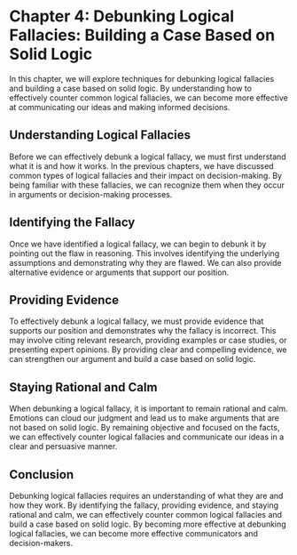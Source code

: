 Chapter 4: Debunking Logical Fallacies: Building a Case Based on Solid Logic
============================================================================

In this chapter, we will explore techniques for debunking logical fallacies and building a case based on solid logic. By understanding how to effectively counter common logical fallacies, we can become more effective at communicating our ideas and making informed decisions.

Understanding Logical Fallacies
-------------------------------

Before we can effectively debunk a logical fallacy, we must first understand what it is and how it works. In the previous chapters, we have discussed common types of logical fallacies and their impact on decision-making. By being familiar with these fallacies, we can recognize them when they occur in arguments or decision-making processes.

Identifying the Fallacy
-----------------------

Once we have identified a logical fallacy, we can begin to debunk it by pointing out the flaw in reasoning. This involves identifying the underlying assumptions and demonstrating why they are flawed. We can also provide alternative evidence or arguments that support our position.

Providing Evidence
------------------

To effectively debunk a logical fallacy, we must provide evidence that supports our position and demonstrates why the fallacy is incorrect. This may involve citing relevant research, providing examples or case studies, or presenting expert opinions. By providing clear and compelling evidence, we can strengthen our argument and build a case based on solid logic.

Staying Rational and Calm
-------------------------

When debunking a logical fallacy, it is important to remain rational and calm. Emotions can cloud our judgment and lead us to make arguments that are not based on solid logic. By remaining objective and focused on the facts, we can effectively counter logical fallacies and communicate our ideas in a clear and persuasive manner.

Conclusion
----------

Debunking logical fallacies requires an understanding of what they are and how they work. By identifying the fallacy, providing evidence, and staying rational and calm, we can effectively counter common logical fallacies and build a case based on solid logic. By becoming more effective at debunking logical fallacies, we can become more effective communicators and decision-makers.
